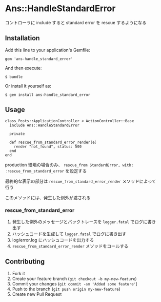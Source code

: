 # Ans::HandleStandardError

コントローラに include すると standard error を rescue するようになる

## Installation

Add this line to your application's Gemfile:

    gem 'ans-handle_standard_error'

And then execute:

    $ bundle

Or install it yourself as:

    $ gem install ans-handle_standard_error

## Usage

	class Posts::ApplicationController < ActionController::Base
	  include Ans::HandleStandardError

	  private

	  def rescue_from_standard_error_render(e)
	    render "not_found", status: 500
	  end
	end

production 環境の場合のみ、 `rescue_from StandardError, with: :rescue_from_standard_error` を設定する

最終的な表示の部分は `rescue_from_standard_error_render` メソッドによって行う

このメソッドには、発生した例外が渡される

### rescue_from_standard_error

1. 発生した例外のメッセージとバックトレースを `logger.fatal` でログに書き出す
2. ハッシュコードを生成して `logger.fatal` でログに書き出す
3. log/error.log にハッシュコードを出力する
4. `rescue_from_standard_error_render` メソッドをコールする

## Contributing

1. Fork it
2. Create your feature branch (`git checkout -b my-new-feature`)
3. Commit your changes (`git commit -am 'Added some feature'`)
4. Push to the branch (`git push origin my-new-feature`)
5. Create new Pull Request
